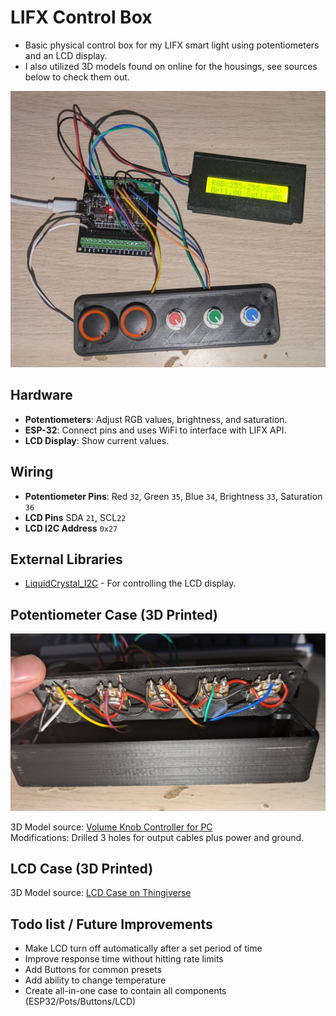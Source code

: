 # LIFX Control Box
- Basic physical control box for my LIFX smart light using potentiometers and an LCD display. 
- I also utilized 3D models found on online for the housings, see sources below to check them out.

<p align="center">
  <img src="https://raw.githubusercontent.com/AndyGutterman/LIFX_Control_Box/main/demo_images/overview.jpg" width="600" alt="Overview">
</p>

## Hardware

- **Potentiometers**: Adjust RGB values, brightness, and saturation.
- **ESP-32**: Connect pins and uses WiFi to interface with LIFX API.
- **LCD Display**: Show current values.

## Wiring

- **Potentiometer Pins**: Red `32`, Green `35`, Blue `34`, Brightness `33`, Saturation `36`
- **LCD Pins** SDA `21`, SCL`22`
- **LCD I2C Address** `0x27`
  
## External Libraries
- [LiquidCrystal_I2C](https://github.com/johnrickman/LiquidCrystal_I2C) - For controlling the LCD display.

## Potentiometer Case (3D Printed)

<p align="center">
  <img src="https://raw.githubusercontent.com/AndyGutterman/LIFX_Control_Box/main/demo_images/pot_case.jpg" width="600" alt="Potentiometer Case">
</p>

3D Model source: [Volume Knob Controller for PC](https://www.printables.com/model/557980-volume-knob-controller-for-pc-deej)  
Modifications: Drilled 3 holes for output cables plus power and ground.

## LCD Case (3D Printed)

3D Model source: [LCD Case on Thingiverse](https://www.thingiverse.com/thing:3183550)


## Todo list / Future Improvements
  - Make LCD turn off automatically after a set period of time
  - Improve response time without hitting rate limits
  - Add Buttons for common presets
  - Add ability to change temperature
  - Create all-in-one case to contain all components (ESP32/Pots/Buttons/LCD)
